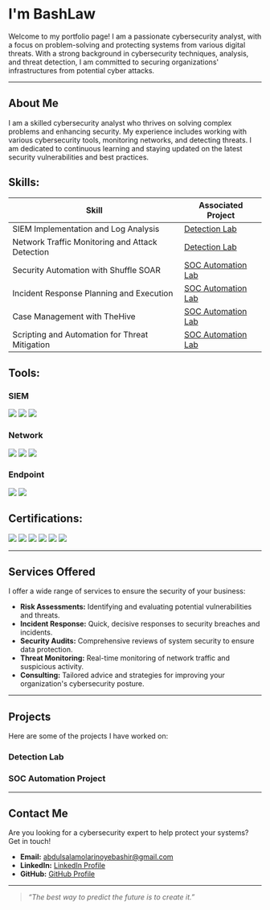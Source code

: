 # **I'm BashLaw**

Welcome to my portfolio page! I am a passionate cybersecurity analyst, with a focus on problem-solving and protecting systems from various digital threats. With a strong background in cybersecurity techniques, analysis, and threat detection, I am committed to securing organizations' infrastructures from potential cyber attacks.

---

## **About Me**

I am a skilled cybersecurity analyst who thrives on solving complex problems and enhancing security. My experience includes working with various cybersecurity tools, monitoring networks, and detecting threats. I am dedicated to continuous learning and staying updated on the latest security vulnerabilities and best practices.

## **Skills:**
  
| Skill                                         | Associated Project         |
|-----------------------------------------------|----------------------------|
| SIEM Implementation and Log Analysis          | <a href="https://github.com/BashLaw-Cyber/Security-Audit-">Detection Lab</a>|
| Network Traffic Monitoring and Attack Detection | <a href="https://google.com">Detection Lab</a>|
| Security Automation with Shuffle SOAR         | <a href="https://google.com">SOC Automation Lab</a>|
| Incident Response Planning and Execution      | <a href="https://google.com">SOC Automation Lab</a>|
| Case Management with TheHive                  | <a href="https://google.com">SOC Automation Lab</a>|
| Scripting and Automation for Threat Mitigation | <a href="https://google.com">SOC Automation Lab</a>|

## **Tools:**

### SIEM
<div>
    <img src="https://img.shields.io/badge/-Microsoft_Sentinel-0078D4?&style=for-the-badge&logo=Microsoft&logoColor=white" />
    <img src="https://img.shields.io/badge/-Splunk-000000?&style=for-the-badge&logo=Splunk&logoColor=white" />
    <img src="https://img.shields.io/badge/-Elastic-005571?&style=for-the-badge&logo=Elastic&logoColor=white" />
</div>

### Network
<div>
    <img src="https://img.shields.io/badge/-Wireshark-1679A7?&style=for-the-badge&logo=Wireshark&logoColor=white" />
    <img src="https://img.shields.io/badge/-Suricata-EF3B2D?&style=for-the-badge&logo=Suricata&logoColor=white" />
    <img src="https://img.shields.io/badge/-Zeek-777BB4?&style=for-the-badge&logo=Zeek&logoColor=white" />
</div>

### Endpoint
<div>
    <img src="https://img.shields.io/badge/-Microsoft_Defender_for_Endpoint-00A4EF?&style=for-the-badge&logo=Microsoft&logoColor=white" />
    <img src="https://img.shields.io/badge/-Velociraptor-4B275F?&style=for-the-badge&logo=Velociraptor&logoColor=white" />
</div>

## **Certifications:**
<div>
<img src="https://img.shields.io/badge/-Coursera%20Google%20Cybersecurity%20Professional%20Certificate-4285F4?&style=for-the-badge&logo=Coursera&logoColor=white" />
<img src="https://img.shields.io/badge/-Huawei%20HCIA-FF0000?&style=for-the-badge&logo=Huawei&logoColor=white" />
<img src="https://img.shields.io/badge/-CC-00BFFF?&style=for-the-badge&logo=ISC2&logoColor=white"/>
<img src="https://img.shields.io/badge/-Cisco%20Cybersecurity%20Essentials-00BFFF?&style=for-the-badge&logo=Cisco&logoColor=white" />
<img src="https://img.shields.io/badge/-Cisco%20Ethical%20Hacking-00BFFF?&style=for-the-badge&logo=Cisco&logoColor=white" />
<img src="https://img.shields.io/badge/-Cisco%20Network%20Security%20and%20Support-00BFFF?&style=for-the-badge&logo=Cisco&logoColor=white" />
</div>

---

## **Services Offered**

I offer a wide range of services to ensure the security of your business:

- **Risk Assessments:** Identifying and evaluating potential vulnerabilities and threats.
- **Incident Response:** Quick, decisive responses to security breaches and incidents.
- **Security Audits:** Comprehensive reviews of system security to ensure data protection.
- **Threat Monitoring:** Real-time monitoring of network traffic and suspicious activity.
- **Consulting:** Tailored advice and strategies for improving your organization's cybersecurity posture.

---

## **Projects**

Here are some of the projects I have worked on:
### **Detection Lab**
### **SOC Automation Project**

---

## **Contact Me**

Are you looking for a cybersecurity expert to help protect your systems? Get in touch!

- **Email:** [abdulsalamolarinoyebashir@gmail.com](abdulsalamolarinoyebashir@gmail.com)
- **LinkedIn:** [LinkedIn Profile](https://www.linkedin.com/in/bashir-abdulsalam-aa2b18246?utm_source=share&utm_campaign=share_via&utm_content=profile&utm_medium=android_app)
- **GitHub:** [GitHub Profile](https://github.com/BashLaw-Cyber/Cybersecurity-Portfolio)

---

> _“The best way to predict the future is to create it.”_
